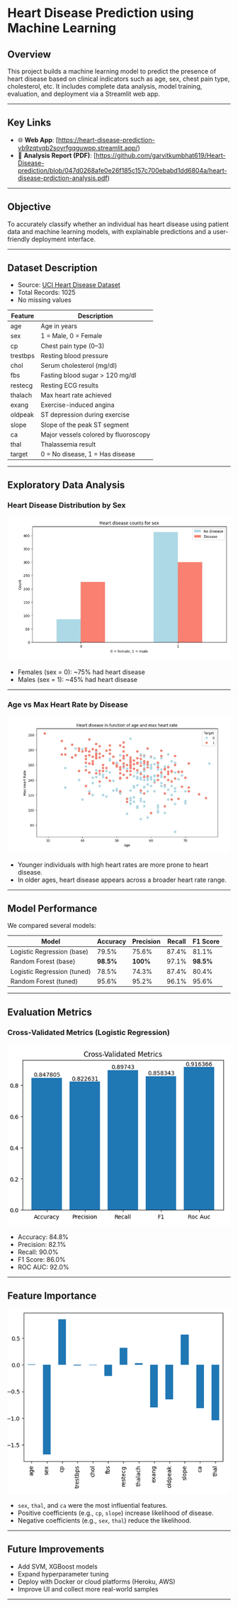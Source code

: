 #  Heart Disease Prediction using Machine Learning

## Overview

This project builds a machine learning model to predict the presence of heart disease based on clinical indicators such as age, sex, chest pain type, cholesterol, etc. It includes complete data analysis, model training, evaluation, and deployment via a Streamlit web app.

---

##  Key Links

- 🌐 **Web App**: [https://heart-disease-prediction-vb9zqtvqb2soyrfgqguwpp.streamlit.app/)
- 📑 **Analysis Report (PDF)**: [https://github.com/garvitkumbhat619/Heart-Disease-prediction/blob/047d0268afe0e26f185c157c700ebabd1dd6804a/heart-disease-prdiction-analysis.pdf)

---

## Objective

To accurately classify whether an individual has heart disease using patient data and machine learning models, with explainable predictions and a user-friendly deployment interface.

---

## Dataset Description

- Source: [UCI Heart Disease Dataset](https://archive.ics.uci.edu/ml/datasets/heart+Disease)
- Total Records: 1025
- No missing values

| Feature     | Description                                  |
|-------------|----------------------------------------------|
| age         | Age in years                                 |
| sex         | 1 = Male, 0 = Female                         |
| cp          | Chest pain type (0–3)                        |
| trestbps    | Resting blood pressure                       |
| chol        | Serum cholesterol (mg/dl)                    |
| fbs         | Fasting blood sugar > 120 mg/dl              |
| restecg     | Resting ECG results                          |
| thalach     | Max heart rate achieved                      |
| exang       | Exercise-induced angina                      |
| oldpeak     | ST depression during exercise                |
| slope       | Slope of the peak ST segment                 |
| ca          | Major vessels colored by fluoroscopy         |
| thal        | Thalassemia result                           |
| target      | 0 = No disease, 1 = Has disease              |

---

##  Exploratory Data Analysis

###  Heart Disease Distribution by Sex

![Sex vs Heart Disease](https://github.com/garvitkumbhat619/Heart-Disease-prediction/blob/e898e9521d6053409540a5ab420ad6e2042d81fe/sex%20vs%20heart_disease_count.png)

- Females (sex = 0): ~75% had heart disease  
- Males (sex = 1): ~45% had heart disease

---

### Age vs Max Heart Rate by Disease

![Age vs Thalach](https://github.com/garvitkumbhat619/Heart-Disease-prediction/blob/e898e9521d6053409540a5ab420ad6e2042d81fe/age%20vs%20max_heart_rate.png)

- Younger individuals with high heart rates are more prone to heart disease.
- In older ages, heart disease appears across a broader heart rate range.

---

##  Model Performance

We compared several models:

| Model                         | Accuracy | Precision | Recall | F1 Score |
|------------------------------|----------|-----------|--------|----------|
| Logistic Regression (base)   | 79.5%    | 75.6%     | 87.4%  | 81.1%    |
| Random Forest (base)         | **98.5%**| **100%**  | 97.1%  | **98.5%**|
| Logistic Regression (tuned)  | 78.5%    | 74.3%     | 87.4%  | 80.4%    |
| Random Forest (tuned)        | 95.6%    | 95.2%     | 96.1%  | 95.6%    |

---

## Evaluation Metrics

### Cross-Validated Metrics (Logistic Regression)

![Cross-Validation Metrics](https://github.com/garvitkumbhat619/Heart-Disease-prediction/blob/e898e9521d6053409540a5ab420ad6e2042d81fe/Cross-Validated%20Metrics.png)

- Accuracy: 84.8%
- Precision: 82.1%
- Recall: 90.0%
- F1 Score: 86.0%
- ROC AUC: 92.0%

---

##  Feature Importance

![Feature Importance](https://github.com/garvitkumbhat619/Heart-Disease-prediction/blob/e898e9521d6053409540a5ab420ad6e2042d81fe/feature_imp.png)

- `sex`, `thal`, and `ca` were the most influential features.
- Positive coefficients (e.g., `cp`, `slope`) increase likelihood of disease.
- Negative coefficients (e.g., `sex`, `thal`) reduce the likelihood.

---
## Future Improvements

- Add SVM, XGBoost models
- Expand hyperparameter tuning
- Deploy with Docker or cloud platforms (Heroku, AWS)
- Improve UI and collect more real-world samples

---


